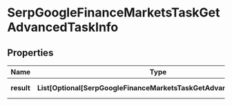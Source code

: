 # SerpGoogleFinanceMarketsTaskGetAdvancedTaskInfo


## Properties

| Name | Type | Description | Notes |
|------------ | ------------- | ------------- | -------------|
**result** | **List[Optional[SerpGoogleFinanceMarketsTaskGetAdvancedResultInfo]]** | array of results |[optional]|